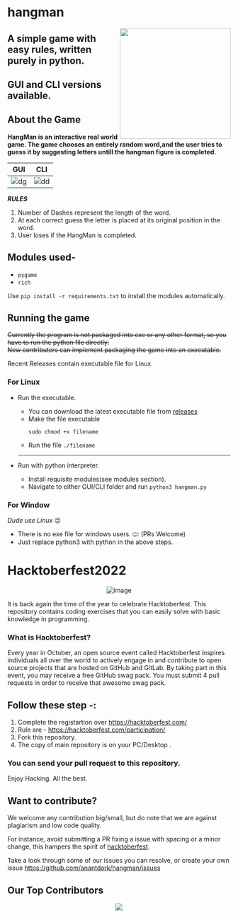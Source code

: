 # hangman 

<img style="float: right;" src="https://user-images.githubusercontent.com/66427020/195121033-0fb356aa-d3d4-430a-b3cb-cd874142e82d.jpg" width="250" height="250">

## A simple game with easy rules, written purely in python.<br>
## GUI and CLI versions available.

## About the Game ##

**HangMan is an interactive real world game. The game chooses an entirely random word,and the user tries to guess it by suggesting letters untill the hangman figure is completed.**

GUI | CLI
----|----
![dg](https://user-images.githubusercontent.com/66427020/195119906-df3f12af-1606-41c1-8f63-67ac5afaff51.png) | ![dd](https://user-images.githubusercontent.com/66427020/195120456-ae346d8d-8dd7-42cd-b353-fdf19739d7b7.png)


___RULES___

1. Number of Dashes represent the length of the word.
2. At each correct guess the letter is placed at its original position in the word.
3. User loses if the HangMan is completed.


## Modules used-
- `pygame`
- `rich`

Use `pip install -r requirements.txt` to install the modules automatically.

## Running the game
~~Currently the program is not packaged into exe or any other format, so you have to run the python file directly.~~<br>
~~New contributers can implement packaging the game into an executable.~~

Recent Releases contain executable file for Linux.

### For Linux
- Run the executable.

  - You can download the latest executable file from [releases](https://github.com/anantdark/hangman/releases)
  - Make the file executable
    ```
    sudo chmod +x filename
    ```
  - Run the file `./filename`
  
  -------------
- Run with python interpreter.
  - Install requisite modules(see modules section).
  - Navigate to either GUI/CLI folder and run `python3 hangman.py`

### For Window
_Dude use Linux_ :wink:
- There is no exe file for windows users. 🤐: (PRs Welcome)
- Just replace python3 with python in the above steps.


# Hacktoberfest2022
<p align="center"> <img src="https://uno-website-assets.s3.amazonaws.com/wp-content/uploads/2022/09/28094927/Uno_HackFest22_Hero_V1-1536x593.jpg" alt="image" /> </p>

It is back again the time of the year to celebrate Hacktoberfest. This repository contains coding exercises that you can easily solve with basic knowledge in programming.

<h3>What is Hacktoberfest?</h3>

<p>Every year in October, an open source event called Hacktoberfest inspires individuals all over the world to actively engage in and contribute to open source projects that are hosted on GitHub and GitLab. By taking part in this event, you may receive a free GitHub swag pack. You must submit 4 pull requests in order to receive that awesome swag pack.</p>


## Follow these step -:

1. Complete the registartion over https://hacktoberfest.com/
2. Rule are - https://hacktoberfest.com/participation/
3. Fork this repository.
4. The copy of main repository is on your PC/Desktop .


<h3>You can send your pull request to this repository. </h3>

Enjoy Hacking.
All the best.


## Want to contribute?
We welcome any contribution big/small, but do note that we are against plagiarism and low code quality.

For instance, avoid submitting a PR fixing a issue with spacing or a minor change, this hampers the spirit of [hacktoberfest](https://hacktoberfest.com).

Take a look through some of our issues you can resolve, or create your own issue
https://github.com/anantdark/hangman/issues

## Our Top Contributors
<p align="center"><a href="https://github.com/anantdark/hangman/graphs/contributors">
  <img src="https://contributors-img.web.app/image?repo=anantdark/hangman" />
</a></p>
